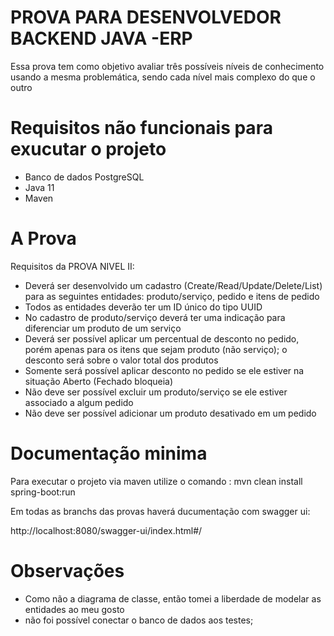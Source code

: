 # PROVA PARA DESENVOLVEDOR BACKEND JAVA -ERP

Essa prova tem  como  objetivo  avaliar três  possíveis  níveis  de  conhecimento usando  a  mesma problemática, sendo cada nível mais complexo do que o outro
# Requisitos não funcionais para exucutar o projeto

 - Banco de dados PostgreSQL
 - Java 11
 - Maven
    
# A Prova

Requisitos da PROVA NIVEL II:

- Deverá ser desenvolvido um cadastro (Create/Read/Update/Delete/List) para as seguintes entidades: produto/serviço, pedido e itens de pedido
- Todos as entidades deverão ter um ID único do tipo UUID
- No cadastro de produto/serviço deverá ter uma indicação para diferenciar um produto de um serviço
- Deverá ser possível aplicar um percentual de desconto no pedido, porém apenas para os itens que sejam produto (não serviço); o desconto será sobre o valor total dos produtos
- Somente será possível aplicar desconto no pedido se ele estiver na situação Aberto (Fechado bloqueia)
- Não deve ser possível excluir um produto/serviço se ele estiver associado a algum pedido
- Não deve ser possível adicionar um produto desativado em um pedido

# Documentação minima

Para executar o projeto via maven utilize o comando : mvn clean install  spring-boot:run

Em todas as branchs das provas haverá ducumentação com swagger ui:

http://localhost:8080/swagger-ui/index.html#/
# Observações
- Como não a diagrama de classe, então tomei a liberdade de modelar as entidades ao meu gosto 
- não foi possível conectar o banco de dados aos testes;
